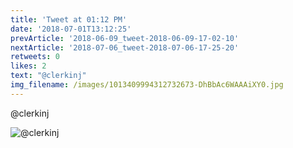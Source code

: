 ```yaml
---
title: 'Tweet at 01:12 PM'
date: '2018-07-01T13:12:25'
prevArticle: '2018-06-09_tweet-2018-06-09-17-02-10'
nextArticle: '2018-07-06_tweet-2018-07-06-17-25-20'
retweets: 0
likes: 2
text: "@clerkinj"
img_filename: /images/1013409994312732673-DhBbAc6WAAAiXY0.jpg
---
```

@clerkinj

![@clerkinj](/images/1013409994312732673-DhBbAc6WAAAiXY0.jpg "@clerkinj")